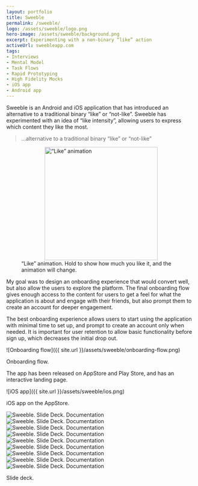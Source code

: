 ```yaml
---
layout: portfolio
title: Sweeble
permalink: /sweeble/
logo: /assets/sweeble/logo.png
hero-image: /assets/sweeble/background.png
excerpt: Experimenting with a non-binary “like” action
activeUrl: sweebleapp.com
tags:
- Interviews
- Mental Model
- Task Flows
- Rapid Prototyping
- High Fidelity Mocks
- iOS app
- Android app
---
```

Sweeble is an Android and iOS application that has introduced an alternative to a traditional binary “like” or “not-like”. Sweeble has experimented with an idea of “like intensity”, allowing users to express which content they like the most.

>…alternative to a traditional binary “like” or “not-like”

<div class="figure__container">
<figure class="figure__2 figure__centered">
  <img src="{{ site.url }}/assets/sweeble/animation.gif" style="width: 300px; display: block; margin: 0 auto;" alt="“Like” animation">
  <figcaption>“Like” animation. Hold to show how much you like it, and the animation will change.</figcaption>
</figure>
</div>

My goal was to design an onboarding experience that would convert well, but also allow the users to explore the platform. The final onboarding flow gives enough access to the content for users to get a feel for what the application is about and engage with their friends, but also prompt them to create an account for deeper engagement.

The best onboarding experience allows users to start using the application with minimal time to set up, and prompt to create an account only when needed. It is important for user retention to allow basic functionality before sign up, which decreases the initial drop out.

![Onboarding flow]({{ site.url }}/assets/sweeble/onboarding-flow.png)

<p class="text__caption">Onboarding flow.</p>


The app has been released on AppStore and Play Store, and has an interactive landing page.

![iOS app]({{ site.url }}/assets/sweeble/ios.png)

<p class="text__caption">iOS app on the AppStore.</p>


<div class="portfolio__viewer js-flickity">
	<img src="/assets/sweeble/Sweeble-page-001.jpg" alt="Sweeble. Slide Deck. Documentation">
	<img src="/assets/sweeble/Sweeble-page-002.jpg" alt="Sweeble. Slide Deck. Documentation">
	<img src="/assets/sweeble/Sweeble-page-003.jpg" alt="Sweeble. Slide Deck. Documentation">
	<img src="/assets/sweeble/Sweeble-page-004.jpg" alt="Sweeble. Slide Deck. Documentation">
	<img src="/assets/sweeble/Sweeble-page-005.jpg" alt="Sweeble. Slide Deck. Documentation">
	<img src="/assets/sweeble/Sweeble-page-006.jpg" alt="Sweeble. Slide Deck. Documentation">
	<img src="/assets/sweeble/Sweeble-page-007.jpg" alt="Sweeble. Slide Deck. Documentation">
	<img src="/assets/sweeble/Sweeble-page-008.jpg" alt="Sweeble. Slide Deck. Documentation">
	<img src="/assets/sweeble/Sweeble-page-009.jpg" alt="Sweeble. Slide Deck. Documentation">
</div>

<p class="text__caption">Slide deck.</p>